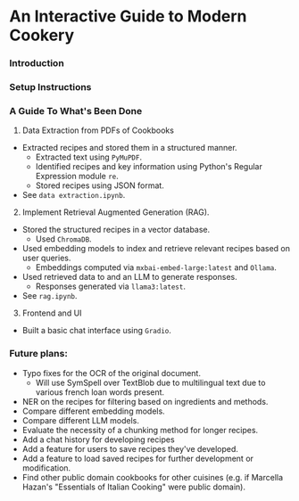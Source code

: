 # An Interactive Guide to Modern Cookery


### Introduction


### Setup Instructions



### A Guide To What's Been Done
1) Data Extraction from PDFs of Cookbooks 
- Extracted recipes and stored them in a structured manner. 
    - Extracted text using `PyMuPDF`.
    - Identified recipes and key information using Python's Regular Expression module `re`.
    - Stored recipes using JSON format.
- See `data extraction.ipynb`.

2) Implement Retrieval Augmented Generation (RAG). 
- Stored the structured recipes in a vector database.
    - Used `ChromaDB`.
- Used embedding models to index and retrieve relevant recipes based on user queries.
    - Embeddings computed via `mxbai-embed-large:latest` and `Ollama`.
- Used retrieved data to and an LLM to generate responses.
    - Responses generated via `llama3:latest`.
- See `rag.ipynb`.

3) Frontend and UI
- Built a basic chat interface using `Gradio`.


### Future plans: 
- Typo fixes for the OCR of the original document.
    - Will use SymSpell over TextBlob due to multilingual text due to various french loan words present.
- NER on the recipes for filtering based on ingredients and methods.
- Compare different embedding models.
- Compare different LLM models.
- Evaluate the necessity of a chunking method for longer recipes.
- Add a chat history for developing recipes
- Add a feature for users to save recipes they've developed.
- Add a feature to load saved recipes for further development or modification.
- Find other public domain cookbooks for other cuisines (e.g. if Marcella Hazan's "Essentials of Italian Cooking" were public domain).
